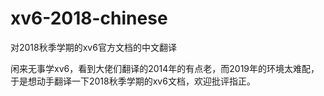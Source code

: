 # xv6-2018-chinese
对2018秋季学期的xv6官方文档的中文翻译

闲来无事学xv6，看到大佬们翻译的2014年的有点老，而2019年的环境太难配，于是想动手翻译一下2018秋季学期的xv6文档，欢迎批评指正。
